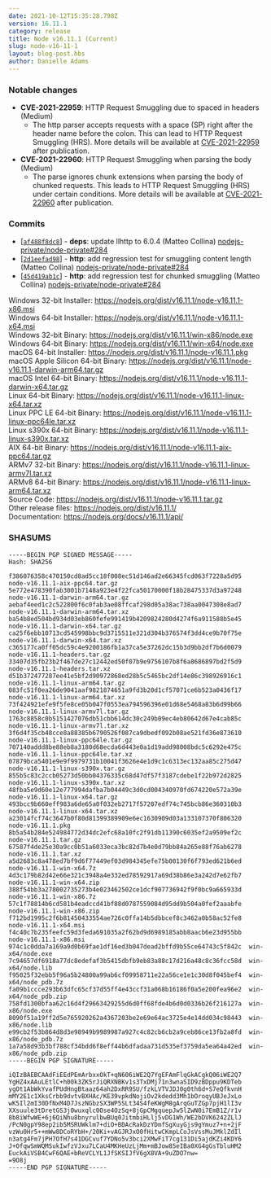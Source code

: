 ```yaml
---
date: 2021-10-12T15:35:28.798Z
version: 16.11.1
category: release
title: Node v16.11.1 (Current)
slug: node-v16-11-1
layout: blog-post.hbs
author: Danielle Adams
---
```


### Notable changes

* **CVE-2021-22959**: HTTP Request Smuggling due to spaced in headers (Medium)
  * The http parser accepts requests with a space (SP) right after the header name before the colon. This can lead to HTTP Request Smuggling (HRS). More details will be available at [CVE-2021-22959](https://cve.mitre.org/cgi-bin/cvename.cgi?name=CVE-2021-22959) after publication.
* **CVE-2021-22960**: HTTP Request Smuggling when parsing the body (Medium)
  * The parse ignores chunk extensions when parsing the body of chunked requests. This leads to HTTP Request Smuggling (HRS) under certain conditions. More details will be available at [CVE-2021-22960](https://cve.mitre.org/cgi-bin/cvename.cgi?name=CVE-2021-22960) after publication.

### Commits

* [[`af488f8dc8`](https://github.com/nodejs/node/commit/af488f8dc8)] - **deps**: update llhttp to 6.0.4 (Matteo Collina) [nodejs-private/node-private#284](https://github.com/nodejs-private/node-private/pull/284)
* [[`2d1eefad98`](https://github.com/nodejs/node/commit/2d1eefad98)] - **http**: add regression test for smuggling content length (Matteo Collina) [nodejs-private/node-private#284](https://github.com/nodejs-private/node-private/pull/284)
* [[`45d419ab1c`](https://github.com/nodejs/node/commit/45d419ab1c)] - **http**: add regression test for chunked smuggling (Matteo Collina) [nodejs-private/node-private#284](https://github.com/nodejs-private/node-private/pull/284)

Windows 32-bit Installer: https://nodejs.org/dist/v16.11.1/node-v16.11.1-x86.msi<br>
Windows 64-bit Installer: https://nodejs.org/dist/v16.11.1/node-v16.11.1-x64.msi<br>
Windows 32-bit Binary: https://nodejs.org/dist/v16.11.1/win-x86/node.exe<br>
Windows 64-bit Binary: https://nodejs.org/dist/v16.11.1/win-x64/node.exe<br>
macOS 64-bit Installer: https://nodejs.org/dist/v16.11.1/node-v16.11.1.pkg<br>
macOS Apple Silicon 64-bit Binary: https://nodejs.org/dist/v16.11.1/node-v16.11.1-darwin-arm64.tar.gz<br>
macOS Intel 64-bit Binary: https://nodejs.org/dist/v16.11.1/node-v16.11.1-darwin-x64.tar.gz<br>
Linux 64-bit Binary: https://nodejs.org/dist/v16.11.1/node-v16.11.1-linux-x64.tar.xz<br>
Linux PPC LE 64-bit Binary: https://nodejs.org/dist/v16.11.1/node-v16.11.1-linux-ppc64le.tar.xz<br>
Linux s390x 64-bit Binary: https://nodejs.org/dist/v16.11.1/node-v16.11.1-linux-s390x.tar.xz<br>
AIX 64-bit Binary: https://nodejs.org/dist/v16.11.1/node-v16.11.1-aix-ppc64.tar.gz<br>
ARMv7 32-bit Binary: https://nodejs.org/dist/v16.11.1/node-v16.11.1-linux-armv7l.tar.xz<br>
ARMv8 64-bit Binary: https://nodejs.org/dist/v16.11.1/node-v16.11.1-linux-arm64.tar.xz<br>
Source Code: https://nodejs.org/dist/v16.11.1/node-v16.11.1.tar.gz<br>
Other release files: https://nodejs.org/dist/v16.11.1/<br>
Documentation: https://nodejs.org/docs/v16.11.1/api/

### SHASUMS

```
-----BEGIN PGP SIGNED MESSAGE-----
Hash: SHA256

f386076358c470150cd8ad5cc18f008ec51d146ad2e66345fcd063f7228a5d95  node-v16.11.1-aix-ppc64.tar.gz
5e772e478390fab3001b7148a923e4f22fca50170000f18b28475337d3a97248  node-v16.11.1-darwin-arm64.tar.gz
aebaf4eed1c2c522800f6c0fab3ae08ffcaf298d05a38ac738aa0047308e8ad7  node-v16.11.1-darwin-arm64.tar.xz
ba54b8ed504bd934d03eb860fefe991419b4209824280d4274f6a911588b5e45  node-v16.11.1-darwin-x64.tar.gz
ca25f6ebb10713cd545998bbc9d3715511e321d304b376574f3dd4ce9b70f75e  node-v16.11.1-darwin-x64.tar.xz
c365177ca0ff05dc59c4e9200186fb1a37ca5e37262dc15b3d9bb2df7b6d0079  node-v16.11.1-headers.tar.gz
33407d35fb23b2f467de27c12442ed50f07b9e9756107b8f6a8686897bd2f5d9  node-v16.11.1-headers.tar.xz
d51b372477287ee41e5bf2d90972868ed28b5c5465bc2df14e86c398926916c1  node-v16.11.1-linux-arm64.tar.gz
083fc51f0ea26de9041aaf9821874651a9fd3b20d1cf57071ce6b523a0436f17  node-v16.11.1-linux-arm64.tar.xz
73f424921efe9f5fe8ce05b047f0553ea794596396e01d68e5468a83b6d99b66  node-v16.11.1-linux-armv7l.tar.gz
1763c8858c0b5151427076db51cbb614dc30c249b09ec4eb80642d67e4cab85c  node-v16.11.1-linux-armv7l.tar.xz
3f6d4f35cb48cce8a88385b6790526f087ca9dbedf092b08ae521fd36e873610  node-v16.11.1-linux-ppc64le.tar.gz
707140addd8be88eb8a3180d68ecda6d443e0a1d19add98008bdc5c6292e475c  node-v16.11.1-linux-ppc64le.tar.xz
07879bca5401e9e9f9979731b10041f3626e4e1d9c1c6313ec132aa85c275d47  node-v16.11.1-linux-s390x.tar.gz
855b5c83c2ccb05273d50bb04376335c68d47df57f3187cdebe1f22b972d2825  node-v16.11.1-linux-s390x.tar.xz
48fba5e9d60e12e777994dafba7b04449c3d0cd004340970fd674220e572a39e  node-v16.11.1-linux-x64.tar.gz
493bcc9b660eff983a6de65a0f032eb2717f57207edf74c745bcb86e360310b3  node-v16.11.1-linux-x64.tar.xz
a23014fcf74c3647b0f80d81399389909e6ec1630909d03a133107370f806320  node-v16.11.1.pkg
8b5a54b284e524984772d34dc2efc68a10fc2f91db11390c6035ef2a9509ef2c  node-v16.11.1.tar.gz
67587f4de25e30a9cc0b51a6033eca3bc82d7b4e0d79bb84a265e88f76ab6278  node-v16.11.1.tar.xz
a5d2683c8a478ed7bf9d6f77449ef03d984345efe75b00130f6f793ed621b6ed  node-v16.11.1-win-x64.7z
4d3c179b82d42e66e321c3948a4e332ed78592917a69d38b86e3a242d7e62fb7  node-v16.11.1-win-x64.zip
388f54bb3a278002735273b4e023462502ce1dcf907736942f9f0bc9a665933d  node-v16.11.1-win-x86.7z
57c1f78814b6cd581b4eadccd41bf88d0787559084d95dd9b504a0fef2aaabfe  node-v16.11.1-win-x86.zip
f712bd1995c2f6b81450433554ae726c0ffa14b5dbbcef8c3462a0b58ac52fe8  node-v16.11.1-x64.msi
f4c40c7b235feefc59d3feda691035a2f62bd9d6989185abb8aacb6e23d955bb  node-v16.11.1-x86.msi
974c1c0dda7a169a9d0b69fae1df16ed3b047dead2bffd9b55ce64743c5f842c  win-x64/node.exe
7c94657df6918a77dc8edefaf3b5415dbfb9eb83a88c17d216a48c8c36fcc58d  win-x64/node.lib
f95025f32ebb5f96a5b24800a99ab6cf09958711e22a56ce1e1c30d8f045bef4  win-x64/node_pdb.7z
fa09b1ccce293b63dfc65cf37d55ff4e43ccf31a068b16186f0a5e200fea96e2  win-x64/node_pdb.zip
758fd1300bfaa62c16d4f29663429255d6d0ff68fde4b6d0d0336b26f216127a  win-x86/node.exe
8090f51a19ff2d5e765920262a4367203be2e69e64ac3725e4e14dd034c98443  win-x86/node.lib
e99cb2f53b864d8d3e98949b9989987a927c4c82cb6cb2a9ceb86ce13fb2a8fd  win-x86/node_pdb.7z
1a7a58d93b3bf788cf34bdd6f8eff44b6dfadaa731d535ef3759da5ea64a42ed  win-x86/node_pdb.zip
-----BEGIN PGP SIGNATURE-----

iQIzBAEBCAAdFiEEdPEmArbxxOkT+qN606iWE2Q7YgEFAmFlqGkACgkQ06iWE2Q7
YgHZ4xAAuLEtlC+h00k3ZK5rJiQRXNBKv1s3TxDMj71n3wnaSID9zBDppu9KDTeb
ygOt1AbWkYvafPUdHngBtaaz64ah2DxRR9SU/fzkLVTVJDJ0g0th6d+S7eQfkvnH
mMY2E1c1XksCrbb9dvtvBXHAc/KE39vpkdNojiOv2kdedd3Mh1bOroqyUBJeJxLo
wK5Il2mI30DfNxM4D7JszNGbzSX3WP5SLt34S4feKWgM8gArqGuTZGp7pjH1lI3v
XXsuule3tDretGS3j0wuxqlc0Ose4OzSq+8jGpCMgquepJw5lZwN0i7EmB1Z/r1v
8b8iWfwWE+6j6QiNhu8bnyrulbwBUq0JitmbiHLlj5vDG1Wh/WE2bDVK6242ZLlJ
/PcN0gpY98ep2ib5MSRUWklm7+diO+BDAcRakDzYDmfSgXuyGjs9gYmuz7+n+2jF
vzWu0Hr5++mWw8DCoRYbH+/20Ki+vAGJRJxO0fHitwCKmpLCoJsVssMuJMklZdIl
n3atg4Fm7jPH7OfH7s41DGCvuf7YDNo5v3bci2XMwFiT7cg131Di5ajdKZi4KDY6
J+OfqwSmWQMSukIwfzVJxu7LCaU4MKHeUzLjMm+mBJow85eIBa0XG4gGsTbluHM2
EuckAiVSB4CwF6QAE+bReVCLYL1JfSKSIJfV6gX8VA+9uZDO7nw=
=9O8j
-----END PGP SIGNATURE-----

```
